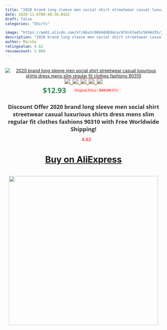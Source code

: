 ```yaml
---
title: "2020 brand long sleeve men social shirt streetwear casual luxurious shirts dress mens slim regular fit clothes fashions 90310"
date: 2020-11-6T08:40:36.892Z
draft: false
categories: "Shirts"

image: "https://ae01.alicdn.com/kf/H6a3c06b9ddb94cec97dc67e65c5694d35/2020-brand-long-sleeve-men-social-shirt-streetwear-casual-luxurious-shirts-dress-mens-slim-regular-fit.jpg"
description: "2020 brand long sleeve men social shirt streetwear casual luxurious shirts dress mens slim regular fit clothes fashions 90310"
author: Marsha
ratingvalue: 4.62
reviewcount: 1.666
---
```

<br>
<div style="text-align: center;">
<a href="https://s.click.aliexpress.com/e/_9JvbbJ" target="_blank" rel="nofollow noopener noreferrer"><img alt="2020 brand long sleeve men social shirt streetwear casual luxurious shirts dress mens slim regular fit clothes fashions 90310" class="magnifier-image" src="https://ae01.alicdn.com/kf/H6a3c06b9ddb94cec97dc67e65c5694d35/2020-brand-long-sleeve-men-social-shirt-streetwear-casual-luxurious-shirts-dress-mens-slim-regular-fit.jpg_640x640.jpg">
<br>
<img style="border:1px solid salmon" src="https://ae01.alicdn.com/kf/H6a3c06b9ddb94cec97dc67e65c5694d35/2020-brand-long-sleeve-men-social-shirt-streetwear-casual-luxurious-shirts-dress-mens-slim-regular-fit.jpg_120x120.jpg">&nbsp;&nbsp;<img style="border:1px solid salmon" src="https://ae01.alicdn.com/kf/Ha343ed4b8c3c471fb4d27ff21cb4ad3fE/2020-brand-long-sleeve-men-social-shirt-streetwear-casual-luxurious-shirts-dress-mens-slim-regular-fit.jpg_120x120.jpg">&nbsp;&nbsp;<img style="border:1px solid salmon" src="https://ae01.alicdn.com/kf/H741d3a0f4a604765bf71b68a86401e961/2020-brand-long-sleeve-men-social-shirt-streetwear-casual-luxurious-shirts-dress-mens-slim-regular-fit.jpg_120x120.jpg">&nbsp;&nbsp;<img style="border:1px solid salmon" src="https://ae01.alicdn.com/kf/H010deced279a45b8b95e326e58c7f856v/2020-brand-long-sleeve-men-social-shirt-streetwear-casual-luxurious-shirts-dress-mens-slim-regular-fit.jpg_120x120.jpg">&nbsp;&nbsp;<img style="border:1px solid salmon" src="https://ae01.alicdn.com/kf/H533db370c2d04c799bcc193fca6030deL/2020-brand-long-sleeve-men-social-shirt-streetwear-casual-luxurious-shirts-dress-mens-slim-regular-fit.jpg_120x120.jpg"></a></div><br0>
<div style="text-align: center;"><span style="background-color: white; border: 0px; box-sizing: border-box; color: seagreen; display: inline-block; font-family: &quot;open sans&quot; , &quot;arial&quot; , &quot;helvetica&quot; , sans-serif , &quot;heiti&quot;; font-size: 24px; font-stretch: inherit; font-weight: 700; line-height: inherit; margin: 0px 10px 0px 0px; padding: 0px; vertical-align: middle;">$12.93 </span>
<span style="background: rgb(255 , 241 , 241); border-radius: 3px; border: 0px; box-sizing: border-box; color: #ff4747; display: inline-block; font-family: inherit; font-size: 12px; font-stretch: inherit; font-style: inherit; font-variant: inherit; font-weight: 600; line-height: inherit; margin: 0px; padding: 2px 5px; transform: scale(0.9); vertical-align: middle;">Original Price : <b style="text-decoration: line-through;">$26.39 </b> 51%&nbsp;&nbsp;</span></div>
<h1 style="color: #333333; display: inline-block; font-family: &quot;open sans&quot; , &quot;arial&quot; , &quot;helvetica&quot; , sans-serif , &quot;heiti&quot;; font-size: 18px; font-stretch: inherit; font-weight: 700; text-align: center;">Discount Offer 2020 brand long sleeve men social shirt streetwear casual luxurious shirts dress mens slim regular fit clothes fashions 90310 with Free Worldwide Shipping!</h1>
<div style="color: #ff4747; text-align: center;">
<img src="https://4.bp.blogspot.com/-M0ZcTcb-5uY/XleCXlxnR4I/AAAAAAAAAEc/OrjgMkXV1oMQFaCRZj5HQwOCBcu3w1FegCPcBGAYYCw/s1600/star.png" style="height: 15px;">&nbsp;<b>4.62</b></div>
<div class="button_cont" align="center"><a class="buynow_a" href="https://s.click.aliexpress.com/e/_9JvbbJ" target="_blank" rel="nofollow noopener noreferrer"><H1>Buy on AliExpress</H1></a></div><br>
<div class="separator" style="clear: both; text-align: center;">
<img src="https://lh3.googleusercontent.com/-pTy5HemUv9M/XlePHvY0dAI/AAAAAAAAAE4/0nX5iRUoIWY8eMW9Dpxeirr157OZliDIgCLcBGAsYHQ/s1600/badge.gif" width="480">
</div>
